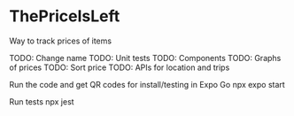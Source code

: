 # ThePriceIsLeft
Way to track prices of items

TODO: Change name
TODO: Unit tests
TODO: Components
TODO: Graphs of prices
TODO: Sort price
TODO: APIs for location and trips

Run the code and get QR codes for install/testing in Expo Go
npx expo start

Run tests
npx jest
